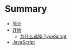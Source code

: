 # Summary

* [简介](README.md)
* [开始](docs/getting-started.md)
   * [为什么选择 TypeScript](docs/why-typescript.md)
* [JavaScript](docs/javascript/recap.md)

